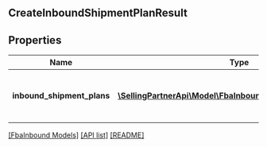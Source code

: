 ## CreateInboundShipmentPlanResult

## Properties

Name | Type | Description | Notes
------------ | ------------- | ------------- | -------------
**inbound_shipment_plans** | [**\SellingPartnerApi\Model\FbaInbound\InboundShipmentPlan[]**](InboundShipmentPlan.md) | A list of inbound shipment plan information | [optional]

[[FbaInbound Models]](../) [[API list]](../../Api) [[README]](../../../README.md)
